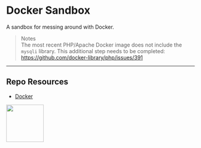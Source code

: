 # Docker Sandbox

A sandbox for messing around with Docker.

> Notes  
> The most recent PHP/Apache Docker image does not include the `mysqli` library. This additional step needs to be completed:
> https://github.com/docker-library/php/issues/391

---

## Repo Resources

- [Docker](https://www.docker.com/)

<a href="https://codeadam.ca">
<img src="https://codeadam.ca/images/code-block.png" width="100">
</a>



